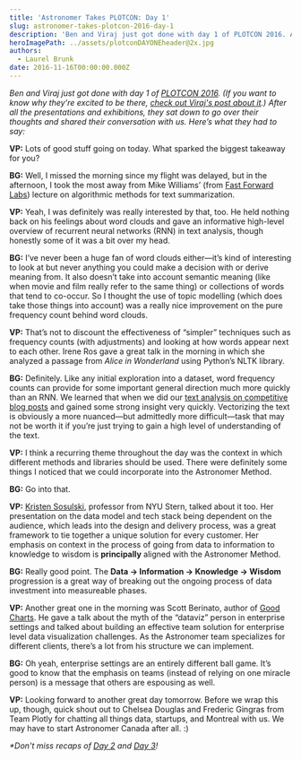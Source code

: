 ```yaml
---
title: 'Astronomer Takes PLOTCON: Day 1'
slug: astronomer-takes-plotcon-2016-day-1
description: 'Ben and Viraj just got done with day 1 of PLOTCON 2016. After all the presentations and exhibitions, they sat down to go over their thoughts. '
heroImagePath: ../assets/plotconDAYONEheader@2x.jpg
authors:
  - Laurel Brunk
date: 2016-11-16T00:00:00.000Z
---
```


_Ben and Viraj just got done with day 1 of [PLOTCON 2016](https://plotcon.plot.ly/). (If you want to know why they're excited to be there, [check out Viraj's post about it](https://www.astronomer.io/blog/astronomer-takes-plotcon).) After all the presentations and exhibitions, they sat down to go over their thoughts and shared their conversation with us. Here’s what they had to say:&nbsp;_

**VP:** Lots of good stuff going on today. What sparked the biggest takeaway for you?

**BG:** Well, I missed the morning since my flight was delayed, but in the afternoon, I took the most away from Mike Williams’ (from [Fast Forward Labs](https://www.fastforwardlabs.com/)) lecture on algorithmic methods for text summarization.

**VP:** Yeah, I was definitely was really interested by that, too. He held nothing back on his feelings about word clouds and gave an informative high-level overview of recurrent neural networks (RNN) in text analysis, though honestly some of it was a bit over my head.

**BG:** I’ve never been a huge fan of word clouds either—it’s kind of interesting to look at but never anything you could make a decision with or derive meaning from. It also doesn’t take into account semantic meaning (like when movie and film really refer to the same thing) or collections of words that tend to co-occur. So I thought the use of topic modelling (which does take those things into account) was a really nice improvement on the pure frequency count behind word clouds.

**VP:** That’s not to discount the effectiveness of “simpler” techniques such as frequency counts (with adjustments) and looking at how words appear next to each other. Irene Ros gave a great talk in the morning in which she analyzed a passage from _Alice in Wonderland_ using Python’s NLTK library.

**BG:** Definitely. Like any initial exploration into a dataset, word frequency counts can provide for some important general direction much more quickly than an RNN. We learned that when we did our [text analysis on competitive blog posts](https://www.astronomer.io/blog/what-i-learned-from-analyzing-1700-blog-posts-part-ii) and gained some strong insight very quickly. Vectorizing the text is obviously a more nuanced—but admittedly more difficult—task that may not be worth it if you’re just trying to gain a high level of understanding of the text.

**VP:** I think a recurring theme throughout the day was the context in which different methods and libraries should be used. There were definitely some things I noticed that we could incorporate into the Astronomer Method.

**BG:** Go into that.

**VP:** [Kristen Sosulski](https://www.kristensosulski.com/), professor from NYU Stern, talked about it too. Her presentation on the data model and tech stack being dependent on the audience, which leads into the design and delivery process, was a great framework to tie together a unique solution for every customer. Her emphasis on context in the process of going from data to information to knowledge to wisdom is **principally** aligned with the Astronomer Method.

**BG:** Really good point. The **Data → Information → Knowledge → Wisdom** progression is a great way of breaking out the ongoing process of data investment into measureable phases.

**VP:** Another great one in the morning was Scott Berinato, author of [Good Charts](https://hbr.org/product/good-charts-the-hbr-guide-to-making-smarter-more-persuasive-data-visualizations/15005-PBK-ENG). He&nbsp;gave a talk about the myth of the “dataviz” person in enterprise settings and talked about building an effective team solution for enterprise level data visualization challenges. As the Astronomer team specializes for different clients, there’s a lot from his structure we can implement.

**BG:** Oh yeah, enterprise settings are an entirely different ball game. It’s good to know that the emphasis on teams (instead of relying on one miracle person) is a message that others are espousing as well.&nbsp;

**VP:** Looking forward to another great day tomorrow. Before we wrap this up, though, quick shout out to Chelsea Douglas and Frederic Gingras from Team Plotly for chatting all things data, startups, and Montreal with us. We may have to start Astronomer Canada after all. :)

_\*Don't miss recaps of [Day 2](https://www.astronomer.io/blog/astronomer-takes-plotcon-day-2) and [Day 3](https://www.astronomer.io/blog/astronomer-takes-plotcon-day-3)!_

